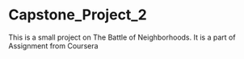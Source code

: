 # Capstone_Project_2

This is a small project on The Battle of Neighborhoods. It is a part of Assignment from Coursera
